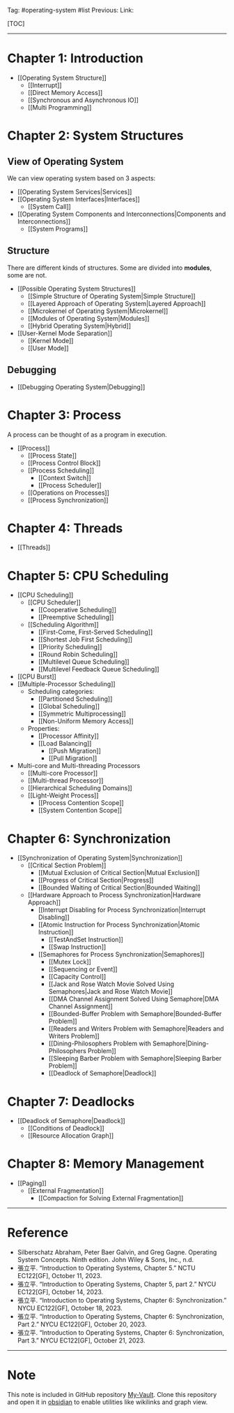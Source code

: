 Tag: #operating-system #list 
Previous: 
Link: 

[TOC]

---

# Chapter 1: Introduction

- [[Operating System Structure]]
	- [[Interrupt]]
	- [[Direct Memory Access]]
	- [[Synchronous and Asynchronous IO]]
	- [[Multi Programming]]

# Chapter 2: System Structures

## View of Operating System

We can view operating system based on 3 aspects:

- [[Operating System Services|Services]]
- [[Operating System Interfaces|Interfaces]]
	- [[System Call]]
- [[Operating System Components and Interconnections|Components and Interconnections]]
	- [[System Programs]]

## Structure

There are different kinds of structures. Some are divided into **modules**, some are not.

- [[Possible Operating System Structures]]
	- [[Simple Structure of Operating System|Simple Structure]]
	- [[Layered Approach of Operating System|Layered Approach]]
	- [[Microkernel of Operating System|Microkernel]]
	- [[Modules of Operating System|Modules]]
	- [[Hybrid Operating System|Hybrid]]
- [[User-Kernel Mode Separation]]
	- [[Kernel Mode]]
	- [[User Mode]]

## Debugging

- [[Debugging Operating System|Debugging]]

# Chapter 3: Process

A process can be thought of as a program in execution.

- [[Process]]
	- [[Process State]]
	- [[Process Control Block]]
	- [[Process Scheduling]]
		- [[Context Switch]]
		- [[Process Scheduler]]
	- [[Operations on Processes]]
	- [[Process Synchronization]]

# Chapter 4: Threads

- [[Threads]]

# Chapter 5: CPU Scheduling

- [[CPU Scheduling]]
	- [[CPU Scheduler]]
		- [[Cooperative Scheduling]]
		- [[Preemptive Scheduling]]
	- [[Scheduling Algorithm]]
		- [[First-Come, First-Served Scheduling]]
		- [[Shortest Job First Scheduling]]
		- [[Priority Scheduling]]
		- [[Round Robin Scheduling]]
		- [[Multilevel Queue Scheduling]]
		- [[Multilevel Feedback Queue Scheduling]]
- [[CPU Burst]]
- [[Multiple-Processor Scheduling]]
	- Scheduling categories:
		- [[Partitioned Scheduling]]
		- [[Global Scheduling]]
		- [[Symmetric Multiprocessing]]
		- [[Non-Uniform Memory Access]]
	- Properties:
		- [[Processor Affinity]]
		- [[Load Balancing]]
			- [[Push Migration]]
			- [[Pull Migration]]
- Multi-core and Multi-threading Processors
	- [[Multi-core Processor]]
	- [[Multi-thread Processor]]
	- [[Hierarchical Scheduling Domains]]
	- [[Light-Weight Process]]
		- [[Process Contention Scope]]
		- [[System Contention Scope]]

# Chapter 6: Synchronization

- [[Synchronization of Operating System|Synchronization]]
	- [[Critical Section Problem]]
		- [[Mutual Exclusion of Critical Section|Mutual Exclusion]]
		- [[Progress of Critical Section|Progress]]
		- [[Bounded Waiting of Critical Section|Bounded Waiting]]
	- [[Hardware Approach to Process Synchronization|Hardware Approach]]
		- [[Interrupt Disabling for Process Synchronization|Interrupt Disabling]]
		- [[Atomic Instruction for Process Synchronization|Atomic Instruction]]
			- [[TestAndSet Instruction]]
			- [[Swap Instruction]]
		- [[Semaphores for Process Synchronization|Semaphores]]
			- [[Mutex Lock]]
			- [[Sequencing or Event]]
			- [[Capacity Control]]
			- [[Jack and Rose Watch Movie Solved Using Semaphores|Jack and Rose Watch Movie]]
			- [[DMA Channel Assignment Solved Using Semaphore|DMA Channel Assignment]]
			- [[Bounded-Buffer Problem with Semaphore|Bounded-Buffer Problem]]
			- [[Readers and Writers Problem with Semaphore|Readers and Writers Problem]]
			- [[Dining-Philosophers Problem with Semaphore|Dining-Philosophers Problem]]
			- [[Sleeping Barber Problem with Semaphore|Sleeping Barber Problem]]
			- [[Deadlock of Semaphore|Deadlock]]

# Chapter 7: Deadlocks

- [[Deadlock of Semaphore|Deadlock]]
	- [[Conditions of Deadlock]]
	- [[Resource Allocation Graph]]

# Chapter 8: Memory Management

- [[Paging]]
	- [[External Fragmentation]]
		- [[Compaction for Solving External Fragmentation]]

---

# Reference

- Silberschatz Abraham, Peter Baer Galvin, and Greg Gagne. Operating System Concepts. Ninth edition. John Wiley & Sons, Inc., n.d.
- 張立平. “Introduction to Operating Systems, Chapter 5.” NCTU EC122[GF], October 11, 2023.
- 張立平. “Introduction to Operating Systems, Chapter 5, part 2.” NYCU EC122[GF], October 14, 2023.
- 張立平. “Introduction to Operating Systems, Chapter 6: Synchronization.” NYCU EC122[GF], October 18, 2023.
- 張立平. “Introduction to Operating Systems, Chapter 6: Synchronization, Part 2.” NYCU EC122[GF], October 20, 2023.
- 張立平. “Introduction to Operating Systems, Chapter 6: Synchronization, Part 3.” NYCU EC122[GF], October 21, 2023.

---

# Note

This note is included in GitHub repository [My-Vault](https://github.com/LittleD3092/My-Vault.git). Clone this repository and open it in [obsidian](https://obsidian.md/) to enable utilities like wikilinks and graph view.